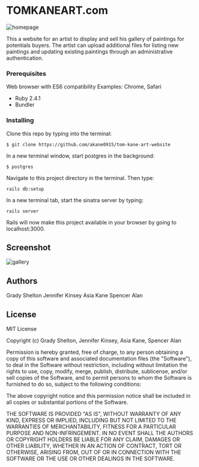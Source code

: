 # TOMKANEART.com

![homepage]('homepage.png')

This a website for an artist to display and sell his gallery of paintings for potentials buyers. The artist can upload additional files for listing new paintings and updating existing paintings through an administrative authentication.

### Prerequisites

Web browser with ES6 compatibility
Examples: Chrome, Safari

* Ruby 2.4.1
* Bundler

### Installing

Clone this repo by typing into the terminal:
```
$ git clone https://github.com/akane0915/tom-kane-art-website
```

In a new terminal window, start postgres in the background:
```
$ postgres
```

Navigate to this project directory in the terminal. Then type:
```
rails db:setup
```

In a new terminal tab, start the sinatra server by typing:
```
rails server
```
Rails will now make this project available in your browser by going to localhost:3000.

## Screenshot

![gallery]('gallery.png')


## Authors

Grady Shelton
Jennifer Kinsey
Asia Kane
Spencer Alan


## License

MIT License

Copyright (c) Grady Shelton, Jennifer Kinsey, Asia Kane, Spencer Alan

Permission is hereby granted, free of charge, to any person obtaining a copy of this software and associated documentation files (the "Software"), to deal in the Software without restriction, including without limitation the rights
to use, copy, modify, merge, publish, distribute, sublicense, and/or sell copies of the Software, and to permit persons to whom the Software is furnished to do so, subject to the following conditions:

The above copyright notice and this permission notice shall be included in all
copies or substantial portions of the Software.

THE SOFTWARE IS PROVIDED "AS IS", WITHOUT WARRANTY OF ANY KIND, EXPRESS OR
IMPLIED, INCLUDING BUT NOT LIMITED TO THE WARRANTIES OF MERCHANTABILITY,
FITNESS FOR A PARTICULAR PURPOSE AND NON-INFRINGEMENT. IN NO EVENT SHALL THE
AUTHORS OR COPYRIGHT HOLDERS BE LIABLE FOR ANY CLAIM, DAMAGES OR OTHER
LIABILITY, WHETHER IN AN ACTION OF CONTRACT, TORT OR OTHERWISE, ARISING FROM,
OUT OF OR IN CONNECTION WITH THE SOFTWARE OR THE USE OR OTHER DEALINGS IN THE
SOFTWARE.
